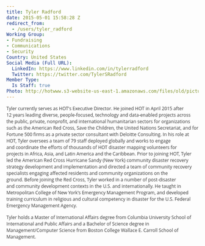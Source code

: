 ```yaml
---
title: Tyler Radford
date: 2015-05-01 15:58:28 Z
redirect_from:
  - /users/tyler_radford
Working Group:
- Fundraising
- Communications
- Security
Country: United States
Social Media (Full URL):
  LinkedIn: https://www.linkedin.com/in/tylerradford
  Twitter: https://twitter.com/TylerSRadford
Member Type:
  Is Staff: true
Photo: http://hotwww.s3-website-us-east-1.amazonaws.com/files/old/pictures/picture-262-1432307818.jpg
---
```


<p><font color="#333333" face="Open Sans, Arial, Helvetica, sans-serif"><span style="font-size: 12px;">Tyler currently serves as HOT's Executive Director.&nbsp;</span></font><font color="#333333" face="Open Sans, Arial, Helvetica, sans-serif"><span style="font-size: 12px;">He joined HOT in April 2015 after 12&nbsp;</span></font><font color="#333333" face="Open Sans, Arial, Helvetica, sans-serif"><span style="font-size: 12px;">years leading diverse, people-focused, technology and data-enabled projects&nbsp;</span></font><font color="#333333" face="Open Sans, Arial, Helvetica, sans-serif"><span style="font-size: 12px;">across the public, private, nonprofit, and international humanitarian&nbsp;</span></font><font color="#333333" face="Open Sans, Arial, Helvetica, sans-serif"><span style="font-size: 12px;">sectors for organizations such as the American Red Cross, Save the&nbsp;</span></font><font color="#333333" face="Open Sans, Arial, Helvetica, sans-serif"><span style="font-size: 12px;">Children, the United Nations Secretariat, and for Fortune 500 firms as a&nbsp;</span></font><font color="#333333" face="Open Sans, Arial, Helvetica, sans-serif"><span style="font-size: 12px;">private sector consultant with Deloitte Consulting. In his role at HOT,&nbsp;</span></font><font color="#333333" face="Open Sans, Arial, Helvetica, sans-serif"><span style="font-size: 12px;">Tyler oversees a team of 79 staff deployed globally and works to engage and&nbsp;</span></font><font color="#333333" face="Open Sans, Arial, Helvetica, sans-serif"><span style="font-size: 12px;">coordinate the efforts of thousands of HOT disaster mapping volunteers for projects&nbsp;</span></font><font color="#333333" face="Open Sans, Arial, Helvetica, sans-serif"><span style="font-size: 12px;">in Africa, Asia, and Latin America and the Caribbean.&nbsp;</span></font><font color="#333333" face="Open Sans, Arial, Helvetica, sans-serif"><span style="font-size: 12px;">Prior to joining HOT, Tyler led the American Red Cross&nbsp;</span></font><font color="#333333" face="Open Sans, Arial, Helvetica, sans-serif"><span style="font-size: 12px;">Hurricane Sandy (New York) community disaster recovery strategy development&nbsp;</span></font><font color="#333333" face="Open Sans, Arial, Helvetica, sans-serif"><span style="font-size: 12px;">and implementation and directed a team of community recovery specialists&nbsp;</span></font><font color="#333333" face="Open Sans, Arial, Helvetica, sans-serif"><span style="font-size: 12px;">engaging affected residents and community organizations on the ground.&nbsp;</span></font><font color="#333333" face="Open Sans, Arial, Helvetica, sans-serif"><span style="font-size: 12px;">Before joining the Red Cross, Tyler worked in a number of post-disaster and&nbsp;</span></font><font color="#333333" face="Open Sans, Arial, Helvetica, sans-serif"><span style="font-size: 12px;">community development contexts in the U.S. and internationally. He taught in Metropolitan College of New York's Emergency Management Program, and developed training curriculum in religious and cultural competency in disaster for the U.S. Federal Emergency Management Agency.</span></font></p><p><font color="#333333" face="Open Sans, Arial, Helvetica, sans-serif"><span style="font-size: 12px;">Tyler holds a Master of International Affairs degree from Columbia University School of International and Public Affairs and a Bachelor of Science degree in Management/Computer Science from Boston College Wallace E. Carroll School of Management.&nbsp;</span></font></p>
